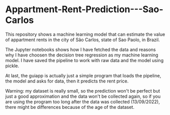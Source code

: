 # Appartment-Rent-Prediction---Sao-Carlos
This repository shows a machine learning model that can estimate the value of appartment rents in the city of São Carlos,  state of Sao Paolo, in Brazil.

The Jupyter notebooks shows how I have fetched the data and reasons why I have choosen the decision tree regression as my machine learning model.
I have saved the pipeline to work with raw data and the model using pickle.

At last, the guiapp is actually just a simple program that loads the pipeline, the model and asks for data, then it predicts the rent price.

Warning: my dataset is really small, so the prediction won't be perfect but just a good approximation and the data won't be collected again,
so if you are using the program too long after the data was collected (13/09/2022), there might be differences because of the age of the dataset.

